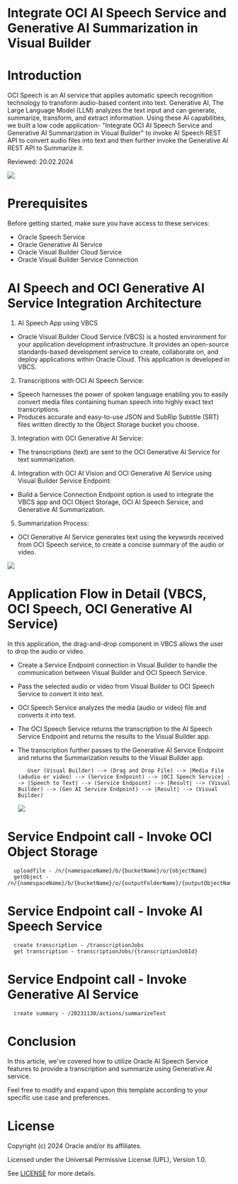 # Integrate OCI AI Speech Service and Generative AI Summarization in Visual Builder

# Introduction

OCI Speech is an AI service that applies automatic speech recognition technology to transform audio-based content into text.  Generative AI, The Large Language Model (LLM) analyzes the text input and can generate, summarize, transform, and extract information. Using these AI capabilities, we built a low code application- "Integrate OCI AI Speech Service and Generative AI Summarization in Visual Builder"  to invoke AI Speech REST API to convert audio files into text and then further invoke the Generative AI REST API to Summarize it.       

Reviewed: 20.02.2024

<img src="./files/AISpeechGenAISummary.png"></img>

# Prerequisites

Before getting started, make sure you have access to these services:

- Oracle Speech Service
- Oracle Generative AI Service
- Oracle Visual Builder Cloud Service
- Oracle Visual Builder Service Connection

# AI Speech and OCI Generative AI Service Integration Architecture

1. AI Speech App using VBCS

- Oracle Visual Builder Cloud Service (VBCS) is a hosted environment for your application development infrastructure. It provides an open-source standards-based development service to create, collaborate on, and deploy applications within Oracle Cloud. This application is developed in VBCS.

2.	Transcriptions with OCI AI Speech Service:
- Speech harnesses the power of spoken language enabling you to easily convert media files containing human speech into highly exact text transcriptions.
- Produces accurate and easy-to-use JSON and SubRip Subtitle (SRT) files written directly to the Object Storage bucket you choose.

3.	Integration with OCI Generative AI Service:
- The transcriptions (text) are sent to the OCI Generative AI Service for text summarization.

4.	Integration with OCI AI Vision and OCI Generative AI Service using Visual Builder Service Endpoint:
- Build a Service Connection Endpoint option is used to integrate the VBCS app and OCI Object Storage, OCI AI Speech Service, and Generative AI Summarization.

5.	Summarization Process:
- OCI Generative AI Service generates text using the keywords received from OCI Speech service, to create a concise summary of the audio or video.

      
<img src="./files/AISpeechSummaryAppArch.svg"></img>

# Application Flow in Detail (VBCS, OCI Speech, OCI Generative AI Service)

In this application, the drag-and-drop component in VBCS allows the user to drop the audio or video. 
- Create a Service Endpoint connection in Visual Builder to handle the communication between Visual Builder and OCI Speech Service.
- Pass the selected audio or video from Visual Builder to OCI Speech Service to convert it into text.
- OCI Speech Service analyzes the media (audio or video) file and converts it into text.
- The OCI Speech Service returns the transcription to the AI Speech Service Endpoint and returns the results to the Visual Builder app.
- The transcription further passes to the Generative AI Service Endpoint and returns the Summarization results to the Visual Builder app.

         User (Visual Builder) --> (Drag and Drop File) --> |Media File (adudio or video) --> (Service Endpoint) --> |OCI Speech Service| --> |Speech to Text| --> (Service Endpoint) --> |Result| --> (Visual Builder) --> (Gen AI Service Endpoint) --> |Result| --> (Visual Builder) 

   <img src="./files/AISpeechEngine.png"></img>

# Service Endpoint call - Invoke OCI Object Storage

      uploadfile - /n/{namespaceName}/b/{bucketName}/o/{objectName}
      getObject - /n/{namespaceName}/b/{bucketName}/o/{outputFolderName}/{outputObjectName}


# Service Endpoint call - Invoke AI Speech Service 

      create transcription - /transcriptionJobs
      get transcription - transcriptionJobs/{transcriptionJobId}

# Service Endpoint call - Invoke Generative AI Service

      create summary - /20231130/actions/summarizeText


# Conclusion

In this article, we've covered how to utilize Oracle AI Speech Service features to provide a transcription and summarize using Generative AI service.  

Feel free to modify and expand upon this template according to your specific use case and preferences.


# License
 
Copyright (c) 2024 Oracle and/or its affiliates.
 
Licensed under the Universal Permissive License (UPL), Version 1.0.
 
See [LICENSE](https://github.com/oracle-devrel/technology-engineering/blob/main/LICENSE) for more details.
	
